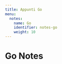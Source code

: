 ```yaml
---
title: Appunti Go
menu:
  notes:
    name: Go
    identifier: notes-go
    weight: 10
---
```


# Go Notes
